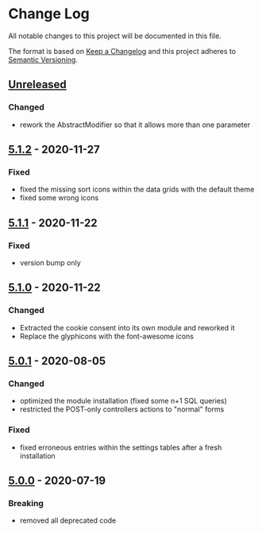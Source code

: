 # Change Log
All notable changes to this project will be documented in this file.

The format is based on [Keep a Changelog](http://keepachangelog.com/)
and this project adheres to [Semantic Versioning](http://semver.org/).

## [Unreleased]
### Changed
- rework the AbstractModifier so that it allows more than one parameter

## [5.1.2] - 2020-11-27
### Fixed
- fixed the missing sort icons within the data grids with the default theme
- fixed some wrong icons

## [5.1.1] - 2020-11-22
### Fixed
- version bump only

## [5.1.0] - 2020-11-22
### Changed
- Extracted the cookie consent into its own module and reworked it
- Replace the glyphicons with the font-awesome icons

## [5.0.1] - 2020-08-05
### Changed
- optimized the module installation (fixed some n+1 SQL queries)
- restricted the POST-only controllers actions to "normal" forms

### Fixed
- fixed erroneous entries within the settings tables after a fresh installation

## [5.0.0] - 2020-07-19
### Breaking
- removed all deprecated code

[Unreleased]: https://gitlab.com/ACP3/cms/compare/v5.1.2...5.x
[5.1.2]: https://gitlab.com/ACP3/cms/compare/v5.1.2...5.1.1
[5.1.1]: https://gitlab.com/ACP3/cms/compare/v5.1.1...5.1.0
[5.1.0]: https://gitlab.com/ACP3/cms/compare/v5.1.0...v5.0.1
[5.0.1]: https://gitlab.com/ACP3/cms/compare/v5.0.0...v5.0.1
[5.0.0]: https://gitlab.com/ACP3/cms/compare/v4.x...v5.0.0
